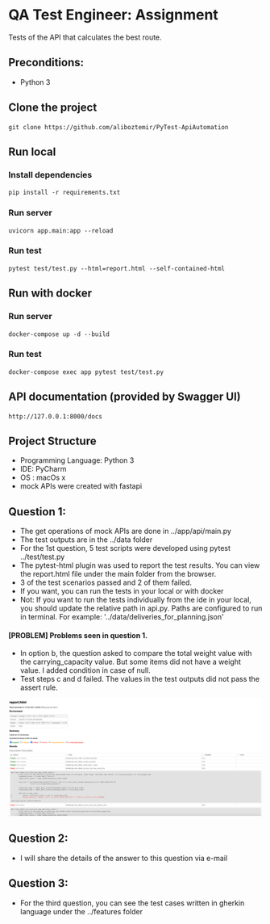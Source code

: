 # QA Test Engineer: Assignment
Tests of the API that calculates the best route.

## Preconditions:

- Python 3

## Clone the project

```
git clone https://github.com/aliboztemir/PyTest-ApiAutomation
```

## Run local

### Install dependencies

```
pip install -r requirements.txt
```

### Run server

```
uvicorn app.main:app --reload
```

### Run test

```
pytest test/test.py --html=report.html --self-contained-html
```

## Run with docker

### Run server

```
docker-compose up -d --build
```

### Run test

```
docker-compose exec app pytest test/test.py
```

## API documentation (provided by Swagger UI)

```
http://127.0.0.1:8000/docs
```

##  Project Structure
* Programming Language: Python 3
* IDE: PyCharm
* OS : macOs x
* mock APIs were created with fastapi

##  Question 1:

* The get operations of mock APIs are done in ../app/api/main.py
* The test outputs are in the ../data folder
* For the 1st question, 5 test scripts were developed using pytest ../test/test.py
* The pytest-html plugin was used to report the test results. You can view the report.html file under the main folder from the browser.
* 3 of the test scenarios passed and 2 of them failed.
* If you want, you can run the tests in your local or with docker
* Not: If you want to run the tests individually from the ide in your local, you should update the relative path in api.py. Paths are configured to run in terminal. For example: '../data/deliveries_for_planning.json'

#### [PROBLEM] Problems seen in question 1.
* In option b, the question asked to compare the total weight value with the carrying_capacity value. But some items did not have a weight value. I added condition in case of null.
* Test steps c and d failed. The values in the test outputs did not pass the assert rule.

![Test Report Screenshot](https://github.com/aliboztemir/PyTest-ApiAutomation/blob/main/screenshot/Test%20Report.png)

##  Question 2:

* I will share the details of the answer to this question via e-mail

##  Question 3:

* For the third question, you can see the test cases written in gherkin language under the ../features folder
